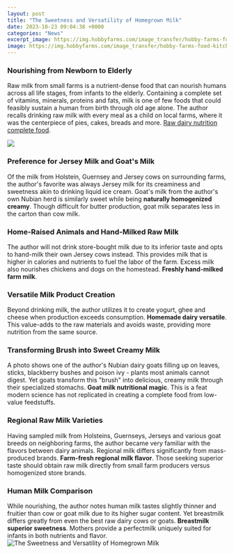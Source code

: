 ```yaml
---
layout: post
title: "The Sweetness and Versatility of Homegrown Milk"
date: 2023-10-23 09:04:38 +0000
categories: "News"
excerpt_image: https://img.hobbyfarms.com/image_transfer/hobby-farms-food-kitchen/Butter1_PJohnson_200.jpg
image: https://img.hobbyfarms.com/image_transfer/hobby-farms-food-kitchen/Butter1_PJohnson_200.jpg
---
```


### Nourishing from Newborn to Elderly
Raw milk from small farms is a nutrient-dense food that can nourish humans across all life stages, from infants to the elderly. Containing a complete set of vitamins, minerals, proteins and fats, milk is one of few foods that could feasibly sustain a human from birth through old age alone. The author recalls drinking raw milk with every meal as a child on local farms, where it was the centerpiece of pies, cakes, breads and more. [Raw dairy nutrition complete food](https://store.fi.io.vn/xmas-holiday-santa-riding-shetland-sheepdog-christmas-2).

![](https://homegrown.extension.ncsu.edu/wp-content/uploads/2020/05/Milk-transportation-process_Homegrown-NC-State-Extension.jpg)
### Preference for Jersey Milk and Goat's Milk  
Of the milk from Holstein, Guernsey and Jersey cows on surrounding farms, the author's favorite was always Jersey milk for its creaminess and sweetness akin to drinking liquid ice cream. Goat's milk from the author's own Nubian herd is similarly sweet while being **naturally homogenized creamy**. Though difficult for butter production, goat milk separates less in the carton than cow milk.
### Home-Raised Animals and Hand-Milked Raw Milk
The author will not drink store-bought milk due to its inferior taste and opts to hand-milk their own Jersey cows instead. This provides milk that is higher in calories and nutrients to fuel the labor of the farm. Excess milk also nourishes chickens and dogs on the homestead. **Freshly hand-milked farm milk**.
### Versatile Milk Product Creation
Beyond drinking milk, the author utilizes it to create yogurt, ghee and cheese when production exceeds consumption. **Homemade dairy versatile**. This value-adds to the raw materials and avoids waste, providing more nutrition from the same source. 
### Transforming Brush into Sweet Creamy Milk
A photo shows one of the author's Nubian dairy goats filling up on leaves, sticks, blackberry bushes and poison ivy - plants most animals cannot digest. Yet goats transform this "brush" into delicious, creamy milk through their specialized stomachs. **Goat milk nutritional magic**. This is a feat modern science has not replicated in creating a complete food from low-value feedstuffs.
### Regional Raw Milk Varieties 
Having sampled milk from Holsteins, Guernseys, Jerseys and various goat breeds on neighboring farms, the author became very familiar with the flavors between dairy animals. Regional milk differs significantly from mass-produced brands. **Farm-fresh regional milk flavor**. Those seeking superior taste should obtain raw milk directly from small farm producers versus homogenized store brands.
### Human Milk Comparison
While nourishing, the author notes human milk tastes slightly thinner and fruitier than cow or goat milk due to its higher sugar content. Yet breastmilk differs greatly from even the best raw dairy cows or goats. **Breastmilk superior sweetness**. Mothers provide a perfectmilk uniquely suited for infants in both nutrients and flavor.
![The Sweetness and Versatility of Homegrown Milk](https://img.hobbyfarms.com/image_transfer/hobby-farms-food-kitchen/Butter1_PJohnson_200.jpg)